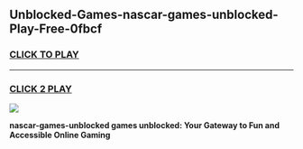 
## Unblocked-Games-nascar-games-unblocked-Play-Free-0fbcf
<h3>
<a href="https://premium76.site?title=nascar-games-unblocked&ref=15A">CLICK TO PLAY</a></h3>
<hr>

<h3>
<a href="https://premium76.site?title=nascar-games-unblocked&ref=15A">CLICK 2 PLAY</a>
  
</h3>

<a href="https://premium76.site?title=nascar-games-unblocked&ref=15A"><img src="https://clearcache.store/games.png"></a>


**nascar-games-unblocked games unblocked: Your Gateway to Fun and Accessible Online Gaming**
